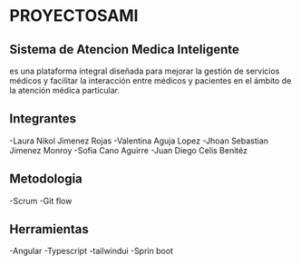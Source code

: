 # PROYECTOSAMI


## Sistema de Atencion Medica Inteligente
es una plataforma integral diseñada para mejorar la gestión de servicios médicos y facilitar la interacción entre médicos y pacientes en el ámbito de la atención médica particular.

## Integrantes
-Laura Nikol Jimenez Rojas
-Valentina Aguja Lopez
-Jhoan Sebastian Jimenez Monroy
-Sofia Cano Aguirre
-Juan Diego Celis Benitéz

## Metodologia
-Scrum
-Git flow

## Herramientas
-Angular
-Typescript
-tailwindui
-Sprin boot
